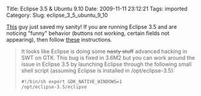 Title: Eclipse 3.5 & Ubuntu 9.10
Date: 2009-11-11 23:12:21
Tags: imported
Category: 
Slug: eclipse_3_5_ubuntu_9_10

<a href="http://www.norio.be">This</a> guy just saved my sanity!  If you are running Eclipse 3.5 and are noticing "funny" behavior (buttons not working, certain fields not appearing), then follow <a href="http://www.norio.be/blog/2009/10/problems-eclipse-buttons-ubuntu-910">these</a> instructions.

<blockquote>It looks like Eclipse is doing some <del datetime="2009-11-12T07:11:34+00:00">nasty stuff</del> advanced hacking in SWT on GTK. This bug is fixed in 3.6M2 but you can work around the issue in Eclipse 3.5 by launching Eclipse through the following small shell script (assuming Eclipse is installed in /opt/eclipse-3.5):

<code>#!/bin/sh
export GDK_NATIVE_WINDOWS=1
/opt/eclipse-3.5/eclipse</code>
</blockquote>


